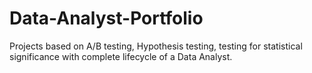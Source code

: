 # Data-Analyst-Portfolio
Projects based on A/B testing, Hypothesis testing, testing for statistical significance with complete lifecycle of a Data Analyst.
